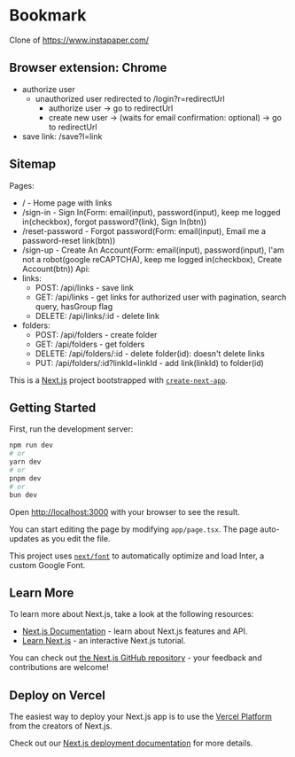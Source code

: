 # Bookmark
Clone of https://www.instapaper.com/

## Browser extension: Chrome
- authorize user
    - unauthorized user redirected to /login?r=redirectUrl
        - authorize user -> go to redirectUrl
        - create new user -> (waits for email confirmation: optional) -> go to redirectUrl
- save link: /save?l=link

## Sitemap
Pages:
- / - Home page with links
- /sign-in - Sign In(Form: email(input), password(input), keep me logged in(checkbox), forgot password?(link), Sign In(btn))
- /reset-password - Forgot password(Form: email(input), Email me a password-reset link(btn))
- /sign-up - Create An Account(Form: email(input), password(input), I'am not a robot(google reCAPTCHA), keep me logged in(checkbox), Create Account(btn))
Api:
- links:
    - POST: /api/links - save link
    - GET: /api/links - get links for authorized user with pagination, search query, hasGroup flag
    - DELETE: /api/links/:id - delete link
- folders:
    - POST: /api/folders - create folder
    - GET: /api/folders - get folders
    - DELETE: /api/folders/:id - delete folder(id): doesn't delete links
    - PUT: /api/folders/:id?linkId=linkId - add link(linkId) to folder(id)

This is a [Next.js](https://nextjs.org/) project bootstrapped with [`create-next-app`](https://github.com/vercel/next.js/tree/canary/packages/create-next-app).

## Getting Started

First, run the development server:

```bash
npm run dev
# or
yarn dev
# or
pnpm dev
# or
bun dev
```

Open [http://localhost:3000](http://localhost:3000) with your browser to see the result.

You can start editing the page by modifying `app/page.tsx`. The page auto-updates as you edit the file.

This project uses [`next/font`](https://nextjs.org/docs/basic-features/font-optimization) to automatically optimize and load Inter, a custom Google Font.

## Learn More

To learn more about Next.js, take a look at the following resources:

- [Next.js Documentation](https://nextjs.org/docs) - learn about Next.js features and API.
- [Learn Next.js](https://nextjs.org/learn) - an interactive Next.js tutorial.

You can check out [the Next.js GitHub repository](https://github.com/vercel/next.js/) - your feedback and contributions are welcome!

## Deploy on Vercel

The easiest way to deploy your Next.js app is to use the [Vercel Platform](https://vercel.com/new?utm_medium=default-template&filter=next.js&utm_source=create-next-app&utm_campaign=create-next-app-readme) from the creators of Next.js.

Check out our [Next.js deployment documentation](https://nextjs.org/docs/deployment) for more details.

